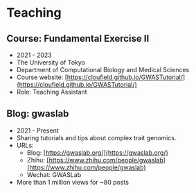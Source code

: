 
# Teaching

## Course: Fundamental Exercise II 

- 2021 - 2023
- The University of Tokyo
- Department of Computational Biology and Medical Sciences
- Course website: [https://cloufield.github.io/GWASTutorial/](https://cloufield.github.io/GWASTutorial/)
- Role: Teaching Assistant

## Blog: gwaslab

- 2021 - Present
- Sharing tutorials and tips about complex trait genomics. 
- URLs:
    - Blog: [https://gwaslab.org/](https://gwaslab.org/) 
    - Zhihu: [https://www.zhihu.com/people/gwaslab](https://www.zhihu.com/people/gwaslab)
    - Wechat: GWASLab
- More than 1 million views for ~80 posts
